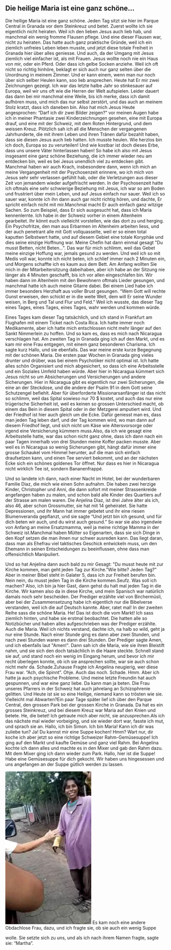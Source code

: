 ## Die heilige Maria ist eine ganz schöne...

Die heilige Maria ist eine ganz schöne. Jeden Tag sitzt sie hier im Parque Central in Granada vor dem Steinkreuz und betet. Zuerst wollte ich sie eigentlich nicht heiraten. Weil ich den lieben Jesus auch lieb hab, und manchmal ein wenig fromme Flausen pflege. Und eine dieser Flausen war, nicht zu heiraten. Das hatte auch ganz praktische Gründe, weil ich ein ziemlich unfreies Leben leben musste, und jetzt diese totale Freiheit in Granada hier über alles geniesse. Und auch, da der Umgang mit Jesus ziemlich viel einfacher ist, als mit Frauen. Jesus wollte noch nie ein Haus von mir, oder ein Pferd. Oder dass ich gelbe Socken anziehe. Weil ich oft nicht so richtig hinhöre, beklagt er sich auch nur ganz selten über die Unordnung in meinem Zimmer. Und er kann einem, wenn man nur noch über sich selber Heulen kann, soo lieb ansprechen. Heute hat Er mir zwei Zeichnungen gezeigt. Ich war das letzte halbe Jahr so stinkesauer auf Europa, weil wir uns oft wie die Herren der Welt aufspielen. Leider dauert das dann bei mir manchmal eine Weile, bis ich merke, dass ich damit aufhören muss, und mich das nur selbst zerstört, und das auch an meinem Stolz kratzt, dass ich daneben bin. Also hat mich Jesus Heute angesprochen: “Darf ich dir zwei Bilder zeigen?” vor meinen Augen habe ich in meiner Phantasie zwei Kinderzeichnungen gesehen, eine mit Europa drauf, und eine mit der Schweiz, mit dem Roten Hintergrund, und dem weissen Kreuz. Plötzlich sah ich all die Menschen der vergangenen Jahrhunderte, die mit ihrem Leben und ihren Tränen dafür bezahlt haben, dass sie diesen Jesus auch lieb hatten. Ich musste heulen. Wie herzlos bin ich doch, Europa so zu verurteilen! Und wie kostbar ist doch dieses Erbe, dass uns unsere Väter hinterlassen haben! So habe ich also mit Jesus insgesamt eine ganz schöne Beziehung, die ich immer wieder neu am entdecken bin, weil es bei Jesus unendlich viel zu entdecken gibt. Manchmal haben wir auch Krach, insbesondere dann, wenn ich mich an meine Vergangenheit mit der Psychosenzeit erinnere, wo ich mich von Jesus sehr sehr verlassen gefühlt hab, oder die Verletzungen aus dieser Zeit von jemandem wieder aufgefrischt werden. In der Psychosenzeit hatte ich oftmals eine sehr schwierige Beziehung mit Jesus, ich war so am Boden und frustriert über mein Leben, und auf Jesus einfach nur sauer. Weil ich so sauer war, konnte ich ihn dann auch gar nicht richtig hören, und dachte, Er spricht einfach nicht mit mir.Manchmal macht Er auch einfach ganz witzige Sachen. So zum Beispiel, dass Er sich ausgesucht hat, dass ich Maria kennenlernte. Ich habe in der Schweiz vorher in einem Altenheim gearbeitet. Ihr könnt euch vielleicht vorstellen, wie das dort zu und herging. Ein Psychofritze, den man aus Erbarmen im Altenheim arbeiten liess, und der auch penetrant alle mit Gott vollquasselte, weil er so einen total kaputten Selbstwert hatte, und auf diesem Gebiet eine totale Koryphäe und dies seine einzige Hoffnung war. Meine Chefin hat dann einmal gesagt "Du musst Betten, nicht Beten...". Das war für mich schlimm, weil das Gebet meine einzige Hoffung war, jemals gesund zu werden. Und weil ich so mit Medis voll war, konnte ich nicht beten, ich schlief immer nach 2 Minuten ein, und Morgens schaffte ich es kaum aus dem Bett. Am Anfang wollten Sie mich in der Mitarbeitersitzung dabeihaben, aber ich habe an der Sitzung nie länger als 4 Minuten geschafft, bis ich vor allen eingeschlafen bin. Wir haben dann im Altenheim mit den Bewohnern oftmals Lieder gesungen, und manchmal hatte ich auch meine Gitarre dabei. Bei einem Lied habe ich immer besonders Herzhaft aus voller Brust gesungen. “Wem Gott will rechte Gunst erweisen, den schickt er in die weite Welt, dem will Er seine Wunder weisen, in Berg und Tal und Flur und Feld.” Weil ich wusste, das dieser Tag eines Tages, eines Tages, eines Tages, wahr werden und kommen würde.

Eines Tages kam dieser Tag tatsächlich, und ich stand in Frankfurt am Flughafen mit einem Ticket nach Costa Rica. Ich hatte immer noch Medikamente, aber ich hatte mich entschlossen nicht mehr länger auf den Sankt Nimmerlein zu hoffen. Und so kam es, dass es mich nach Nicaragua verschlagen hat. Am zweiten Tag in Granada ging ich auf den Markt, und es kam mir eine Frau entgegen, mit einem ganz besonderen Charisma. Ich sagte kurz Hallo, und sie ebenfalls. Das war meine erste kurze Begegnung mit der schönen Maria. Die ersten paar Wochen in Granada ging vieles drunter und drüber, was bei einem Psychotiker nicht optimal ist. Ich hatte alles schön Organisiert und mich abgesichert, so dass ich eine Arbeitsstelle und ein Soziales Umfeld haben würde. Aber hier in Nicaragua kümmert sich Jesus nicht so um Absicherungen und Versicherungen und andere Sicherungen. Hier in Nicaragua gibt es eigentlich nur zwei Sicherungen, die eine an der Steckdose, und die andere der Psalm 91 in dem Gott seine Schutzengel befiehlt. Aber für überforderte Missionarsanfänger ist das nicht so schlimm, weil das Spital sowieso nur 70 $ kostet, und auch das nur eine trügerische Sicherheit ist, weil es keinen so grossen Unterschied macht, ob einem das Bein in diesem Spital oder in der Metzgerei amputiert wird. Und der Friedhof ist hier auch gleich um die Ecke. Dafür geniesst man es, dass man jeden Tag leben darf, und der Tag kommen wird, wo man dann auf diesem Friedhof liegt, und sich nicht um Käse wie Altersvorsorge oder irgend eine Versicherung kümmern muss.Also, da ich wie gesagt eine Arbeitsstelle hatte, war das schon nicht ganz ohne, dass ich dann nach ein paar Tagen innerhalb von drei Stunden meine Koffer packen musste. Aber weil es in Nicaragua so wenig Sicherungen gibt, hängt dafür immer eine grosse Schaukel vom Himmel herunter, auf die man sich einfach draufsetzen kann, und einen Tee serviert bekommt, und an der nächsten Ecke sich ein schönes goldenes Tor öffnet. Nur dass es hier in Nicaragua nicht wirklich Tee ist, sondern Bananenfrappé.

Und so landete ich dann, nach einer Nacht im Hotel, bei der wunderbaren Familie Diaz, die mich wie einen Sohn aufnahm. Die haben zwei herzige Kinder, Christopher und Anni, die dann sofort mit meiner Strassenkreide angefangen haben zu malen, und schon bald alle Kinder des Quartiers auf der Strasse am malen waren. Die Anjelina Diaz, ist drei Jahre älter als ich, also 46, aber schon Grossmutter, sie hat mit 14 geheiratet. Sie hatte Depressionen, und ihr Mann hat immer gebetet und ihr eine riesen Blumenveranda gepflanzt, und sie sagte “Und jetzt bin ich gesund, und für dich beten wir auch, und du wirst auch gesund.” So war sie also irgendwie von Anfang an meine Ersatzmamma, weil ja meine richtige Mamma in der Schweiz ist.Manchmal haben Mütter so Eigenarten, dass sie sich Dinge in den Kopf setzen die man ihnen nur schwer ausreden kann. Das liegt daran, dass man als Ehefrau viel taktisches Geschick entwickeln muss, um den Ehemann in seinen Entscheidungen zu beeinflussen, ohne dass man offensichtlich Manipuliert.

Und so hat Anjelina dann auch bald zu mir Gesagt: "Du musst heute mit zur Kirche kommen, man geht jeden Tag zur Kirche.”Wie bitte? Jeden Tag?” Aber in meiner Bibel steht in Galater 5, dass ich zur Freiheit berufen bin. Nein nein, du musst jeden Tag in die Kirche kommen.Seufz. Was soll ich machen? Also, ich bin ja hier Gast, dann gehst du halt mal jeden Tag in die Kirche. Wir kamen also da in diese Kirche, und mein Spanisch war natürlich damals noch sehr bescheiden. Der Prediger erzählte viel von Birchermüsli, aber bei der Zusammensetzung habe ich eigentlich nur die Bibelverse verstanden, weil ich die auf Deutsch kannte. Aber, ratet mal! In der zweiten Reihe sass die schöne Maria. He! Das ist doch die vom Markt! Ich sass ziemlich hinten, und habe sie erstmal beobachtet. Die hatten alle so Notizbücher und haben alles aufgeschrieben was der Prediger erzählte. Auch die Maria. Weil ich nichts verstand, dachte ich, na halb so wild, geht ja nur eine Stunde. Nach einer Stunde ging es dann aber zwei Stunden, und nach zwei Stunden waren es dann drei Stunden. Der Prediger sagte Amen, und ich ebenfalls laut "Amen!". Dann sah ich die Maria, wie sie ihren Bleistift nahm, und sie sich den doch tatsächlich in die Haare steckte. Schnell stand sie auf, und stand noch ein wenig im Eingang herum, und bevor ich mir recht überlegen konnte, ob ich sie ansprechen sollte, war sie auch schon nicht mehr da. Schade.Zuhause Fragte ich Angelina neugierig, wer diese Frau war. “Ach, die Spinnt”. Ohje. Auch das noch. Schade. Hmm. Aber ich hatte ja auch psychische Probleme. Und meine letzte Freundin hat auch gespunnen, und war eine ganz liebe. Da kann man ja beten. Die Frau unseres Pfarrers in der Schweiz hat auch jahrelang an Schizophrenie gelitten. Und Heute ist sie so eine Heilige, niemand kann so trösten wie sie. Vielleicht mal Abwarten?Ein paar Tage später lief ich über den Parque Central, den grossen Park bei der grossen Kirche in Granada. Da hat es ein grosses Steinkreuz, und bei diesem Kreuz war Maria auf den Knien und betete. He, die betet! Ich getraute mich aber nicht, sie anzusprechen.Als ich das nächste mal wieder vorbeiging, und sie wieder dort war, fasste ich mut, und sprach sie an. Hallo, ich bin Simon. Ich bin Maria! Kann ich dir was zuliebe tun? Ja! Du kannst mir eine Suppe kochen! Hmm? Wart nur, dir koche ich aber jetzt so eine richtige Schweizer Rahm-Gemüsesuppe! Ich ging auf den Markt und kaufte Gemüse und ganz viel Rahm. Bei Angelina kochte ich dann alles und machte es in den Mixer und gab den Rahm dazu. Mit dem Mixer ging ich dann wieder zum Park. Hallo, hier ist die Suppe! Habe eine Gemüsesuppe für dich gekocht. Wir haben uns hingesessen und uns angefangen an der Suppe gütlich werden zu lassen.

![Maria](img/maria.jpg#thumb "Maria")
Es kam noch eine andere Obdachlose Frau, dazu, und ich fragte sie, ob sie auch ein wenig Suppe 

wolle. Sie setzte sich zu uns, und als ich nach ihrem Namen fragte, sagte sie: “Martha”.
